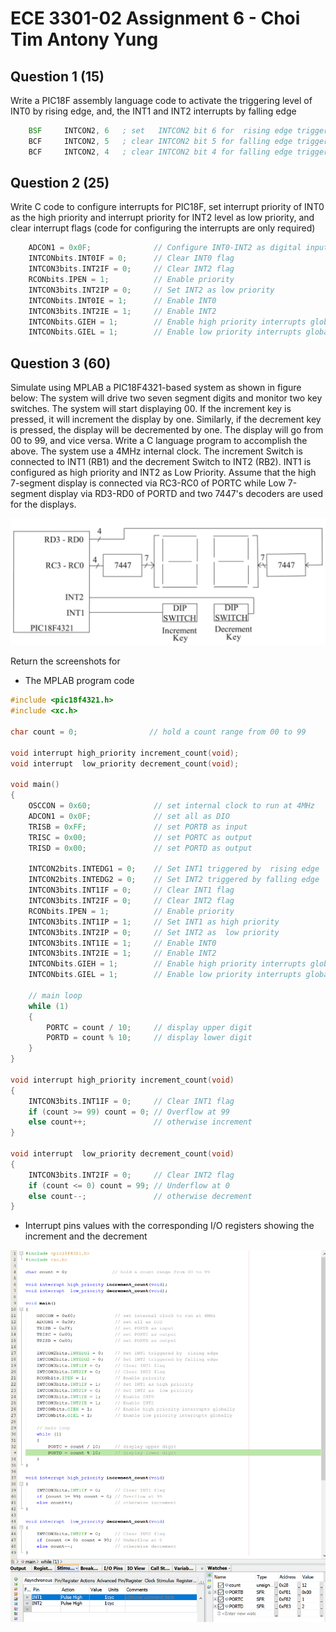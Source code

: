 # ECE 3301-02 Assignment 6 - Choi Tim Antony Yung

## Question 1 (15)
Write a PIC18F assembly language code to activate the triggering level of INT0 by rising edge, and, the INT1 and INT2 interrupts by falling edge

```asm
    BSF     INTCON2, 6   ; set   INTCON2 bit 6 for  rising edge triggered INT0
    BCF     INTCON2, 5   ; clear INTCON2 bit 5 for falling edge triggered INT1
    BCF     INTCON2, 4   ; clear INTCON2 bit 4 for falling edge triggered INT2
```

## Question 2 (25)
Write C code to configure interrupts for PIC18F, set interrupt priority of INT0 as the high priority and interrupt priority for INT2 level as low priority, and clear interrupt flags (code for configuring the interrupts are only required)

```c
    ADCON1 = 0x0F;              // Configure INT0-INT2 as digital inputs
    INTCONbits.INT0IF = 0;      // Clear INT0 flag
    INTCON3bits.INT2IF = 0;     // Clear INT2 flag
    RCONbits.IPEN = 1;          // Enable priority
    INTCON3bits.INT2IP = 0;     // Set INT2 as low priority
    INTCONbits.INT0IE = 1;      // Enable INT0
    INTCON3bits.INT2IE = 1;     // Enable INT2
    INTCONbits.GIEH = 1;        // Enable high priority interrupts globally
    INTCONbits.GIEL = 1;        // Enable low priority interrupts globally
```

## Question 3 (60)
Simulate using MPLAB a PIC18F4321-based system as shown in figure below: The system will drive two seven segment digits and monitor two key switches. The system will start displaying 00. If the increment key is pressed, it will increment the display by one. Similarly, if the decrement key is pressed, the display will be decremented by one. The display will go from 00 to 99, and vice versa. Write a C language program to accomplish the above. The system use a 4MHz internal clock. The increment Switch is connected to INT1 (RB1) and the decrement Switch to INT2 (RB2). INT1 is configured as high priority and INT2 as Low Priority. Assume that the high 7-segment display is connected via RC3-RC0 of PORTC while Low 7-segment display via RD3-RD0 of PORTD and two 7447's decoders are used for the displays.

![schematic](schematic.png)

Return the screenshots for
* The MPLAB program code

```c
#include <pic18f4321.h>
#include <xc.h>

char count = 0;                // hold a count range from 00 to 99

void interrupt high_priority increment_count(void);
void interrupt  low_priority decrement_count(void);

void main()
{
    OSCCON = 0x60;              // set internal clock to run at 4MHz
    ADCON1 = 0x0F;              // set all as DIO
    TRISB = 0xFF;               // set PORTB as input
    TRISC = 0x00;               // set PORTC as output
    TRISD = 0x00;               // set PORTD as output

    INTCON2bits.INTEDG1 = 0;    // Set INT1 triggered by  rising edge
    INTCON2bits.INTEDG2 = 0;    // Set INT2 triggered by falling edge
    INTCON3bits.INT1IF = 0;     // Clear INT1 flag
    INTCON3bits.INT2IF = 0;     // Clear INT2 flag
    RCONbits.IPEN = 1;          // Enable priority
    INTCON3bits.INT1IP = 1;     // Set INT1 as high priority
    INTCON3bits.INT2IP = 0;     // Set INT2 as  low priority
    INTCON3bits.INT1IE = 1;     // Enable INT0
    INTCON3bits.INT2IE = 1;     // Enable INT2
    INTCONbits.GIEH = 1;        // Enable high priority interrupts globally
    INTCONbits.GIEL = 1;        // Enable low priority interrupts globally

    // main loop
    while (1)
    {
        PORTC = count / 10;     // display upper digit
        PORTD = count % 10;     // display lower digit
    }
}

void interrupt high_priority increment_count(void)
{
    INTCON3bits.INT1IF = 0;     // Clear INT1 flag
    if (count >= 99) count = 0; // Overflow at 99
    else count++;               // otherwise increment
}

void interrupt  low_priority decrement_count(void)
{
    INTCON3bits.INT2IF = 0;     // Clear INT2 flag
    if (count <= 0) count = 99; // Underflow at 0
    else count--;               // otherwise decrement
}
```

* Interrupt pins values with the corresponding I/O registers showing the increment and the decrement

![screenshot](mplab.png)